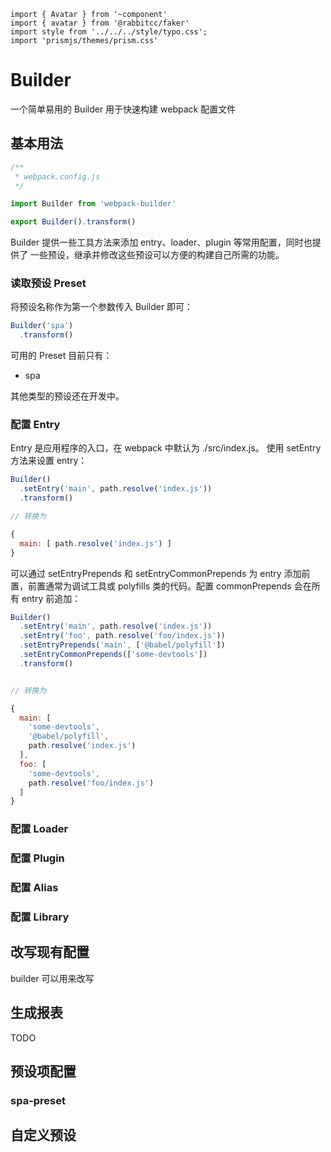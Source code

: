 ```code
import { Avatar } from '~component'
import { avatar } from '@rabbitcc/faker'
import style from '../../../style/typo.css';
import 'prismjs/themes/prism.css'
```

# Builder

一个简单易用的 Builder 用于快速构建 webpack 配置文件

## 基本用法

```js
/**
 * webpack.config.js
 */

import Builder from 'webpack-builder'

export Builder().transform()
```

Builder 提供一些工具方法来添加 entry、loader、plugin 等常用配置，同时也提供了
一些预设，继承并修改这些预设可以方便的构建自己所需的功能。

### 读取预设 Preset

将预设名称作为第一个参数传入 Builder 即可：

```js
Builder('spa')
  .transform()
```

可用的 Preset 目前只有：

  - spa

其他类型的预设还在开发中。


### 配置 Entry

Entry 是应用程序的入口，在 webpack 中默认为 ./src/index.js。
使用 setEntry 方法来设置 entry：

```js
Builder()
  .setEntry('main', path.resolve('index.js'))
  .transform()

// 转换为

{
  main: [ path.resolve('index.js') ]
}
```

可以通过 setEntryPrepends 和 setEntryCommonPrepends 为 entry 添加前置，前置通常为调试工具或 polyfills 类的代码。配置 commonPrepends 会在所有 entry 前追加：

```js
Builder()
  .setEntry('main', path.resolve('index.js'))
  .setEntry('foo', path.resolve('foo/index.js'))
  .setEntryPrepends('main', ['@babel/polyfill'])
  .setEntryCommonPrepends(['some-devtools'])
  .transform()


// 转换为

{
  main: [
    'some-devtools',
    '@babel/polyfill',
    path.resolve('index.js')
  ],
  foo: [
    'some-devtools',
    path.resolve('foo/index.js')
  ]
}
```

### 配置 Loader

### 配置 Plugin

### 配置 Alias

### 配置 Library

## 改写现有配置

builder 可以用来改写

## 生成报表

TODO

## 预设项配置

### spa-preset

## 自定义预设

